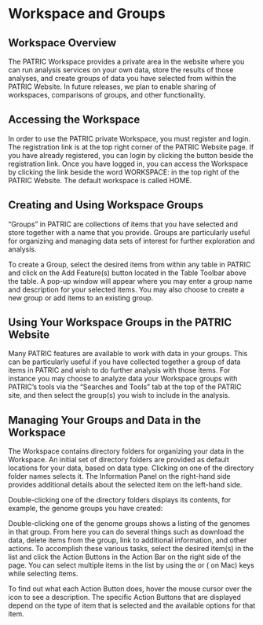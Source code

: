 # Workspace and Groups

## Workspace Overview

The PATRIC Workspace provides a private area in the website where you
can run analysis services on your own data, store the results of those
analyses, and create groups of data you have selected from within the
PATRIC Website. In future releases, we plan to enable sharing of
workspaces, comparisons of groups, and other functionality.

## Accessing the Workspace

In order to use the PATRIC private Workspace, you must register and
login. The registration link is at the top right corner of the PATRIC
Website page. If you have already registered, you can login by clicking
the <Login> button beside the registration link. Once you have
logged in, you can access the Workspace by clicking the link beside the
word WORKSPACE: in the top right of the PATRIC Website. The default
workspace is called HOME.

## Creating and Using Workspace Groups

“Groups” in PATRIC are collections of items that you have selected and
store together with a name that you provide. Groups are particularly
useful for organizing and managing data sets of interest for further
exploration and analysis.

To create a Group, select the desired items from within any table in
PATRIC and click on the Add Feature(s) button located in the Table
Toolbar above the table. A pop-up window will appear where you may enter
a group name and description for your selected items. You may also
choose to create a new group or add items to an existing group.

## Using Your Workspace Groups in the PATRIC Website

Many PATRIC features are available to work with data in your groups.
This can be particularly useful if you have collected together a group
of data items in PATRIC and wish to do further analysis with those
items. For instance you may choose to analyze data your Workspace groups
with PATRIC’s tools via the “Searches and Tools” tab at the top of the
PATRIC site, and then select the group(s) you wish to include in the
analysis.

## Managing Your Groups and Data in the Workspace

The Workspace contains directory folders for organizing your data in the
Workspace. An initial set of directory folders are provided as default
locations for your data, based on data type. Clicking on one of the
directory folder names selects it. The Information Panel on the
right-hand side provides additional details about the selected item on
the left-hand side.

Double-clicking one of the directory folders displays its contents, for
example, the genome groups you have created:

Double-clicking one of the genome groups shows a listing of the genomes
in that group. From here you can do several things such as download the
data, delete items from the group, link to additional information, and
other actions. To accomplish these various tasks, select the desired
item(s) in the list and click the Action Buttons in the Action Bar on
the right side of the page. You can select multiple items in the list by
using the <Shift> or <Ctrl> (<Cmd> on Mac) keys while
selecting items.

To find out what each Action Button does, hover the mouse cursor over
the icon to see a description. The specific Action Buttons that are
displayed depend on the type of item that is selected and the available
options for that item.

